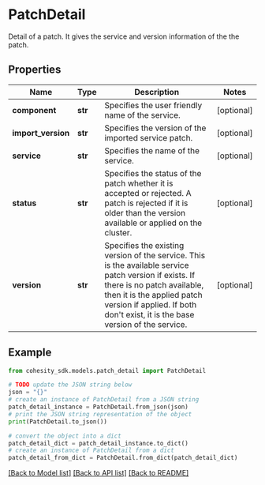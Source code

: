 # PatchDetail

Detail of a patch. It gives the service and version information of the the patch.

## Properties

Name | Type | Description | Notes
------------ | ------------- | ------------- | -------------
**component** | **str** | Specifies the user friendly name of the service. | [optional] 
**import_version** | **str** | Specifies the version of the imported service patch. | [optional] 
**service** | **str** | Specifies the name of the service. | [optional] 
**status** | **str** | Specifies the status of the patch whether it is accepted or rejected. A patch is rejected if it is older than the version available or applied on the cluster. | [optional] 
**version** | **str** | Specifies the existing version of the service. This is the available service patch version if exists. If there is no patch available, then it is the applied patch version if applied. If both don&#39;t exist, it is the base version of the service. | [optional] 

## Example

```python
from cohesity_sdk.models.patch_detail import PatchDetail

# TODO update the JSON string below
json = "{}"
# create an instance of PatchDetail from a JSON string
patch_detail_instance = PatchDetail.from_json(json)
# print the JSON string representation of the object
print(PatchDetail.to_json())

# convert the object into a dict
patch_detail_dict = patch_detail_instance.to_dict()
# create an instance of PatchDetail from a dict
patch_detail_from_dict = PatchDetail.from_dict(patch_detail_dict)
```
[[Back to Model list]](../README.md#documentation-for-models) [[Back to API list]](../README.md#documentation-for-api-endpoints) [[Back to README]](../README.md)


